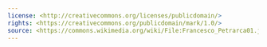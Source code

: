 ```yaml
---
license: <http://creativecommons.org/licenses/publicdomain/>
rights: <https://creativecommons.org/publicdomain/mark/1.0/>
source: <https://commons.wikimedia.org/wiki/File:Francesco_Petrarca01.jpg>
---
```

